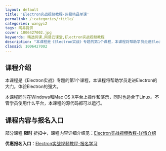 ```yaml
---
layout: default
title: 'Electron实战视频教程-网易精品单课'
permalink: /:categories/:title/
categories: wangyi2
tags: 网易提供
cover: 1006427002.jpg
keywords: 精选网课,网易云课堂,Electron实战视频教程
description: "本课程是《Electron实战》专题的第1个课程，本课程将帮助学员走进Electron的大门，体验Electron的强大。本课程同时在Windows和MacOSX平台上操作和演示，同时也适合"
classid: 1006427002
---
```


## 课程介绍

本课程是《Electron实战》专题的第1个课程，本课程将帮助学员走进Electron的大门，体验Electron的强大。

本课程同时在Windows和Mac  OS X平台上操作和演示，同时也适合于Linux。不管学员使用什么平台，本课程的源代码都可以运行。

## 课程内容与报名入口

部分课程 **限时** 折扣中，课程内容详细介绍见：[Electron实战视频教程-详情介绍](https://study.163.com/course/introduction/1006427002.htm?share=1&shareId=1025206652&utm_campaign=share&utm_medium=iphoneShare&utm_source=&utm_u=1025206652)

**优惠报名入口**：[Electron实战视频教程-报名学习](https://study.163.com/course/introduction/1006427002.htm?share=1&shareId=1025206652&utm_campaign=share&utm_medium=iphoneShare&utm_source=&utm_u=1025206652)

